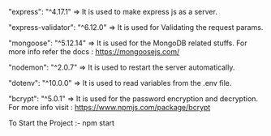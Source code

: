"express": "^4.17.1" => It is used to make express js as a server.

"express-validator": "^6.12.0" => It is used for Validating the request params.

"mongoose": "^5.12.14" => It is used for the MongoDB related stuffs. For more info refer the docs : https://mongoosejs.com/

"nodemon": "^2.0.7" => It is used to restart the server automatically.

"dotenv": "^10.0.0" => It is used to read variables from the .env file.

"bcrypt": "^5.0.1" => It is used for the password encryption and decryption. For more info visit : https://www.npmjs.com/package/bcrypt

To Start the Project :-
npm start
